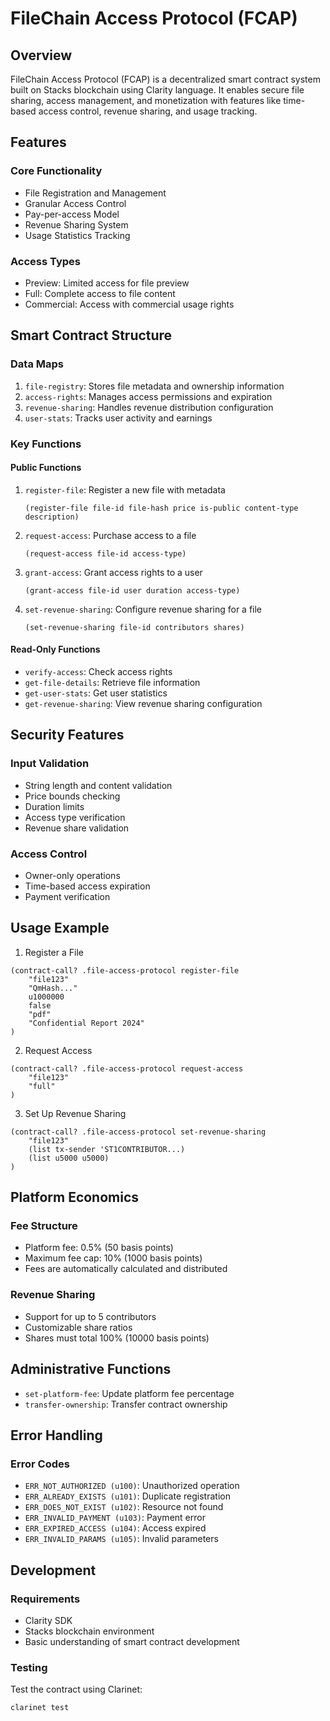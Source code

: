 # FileChain Access Protocol (FCAP)

## Overview
FileChain Access Protocol (FCAP) is a decentralized smart contract system built on Stacks blockchain using Clarity language. It enables secure file sharing, access management, and monetization with features like time-based access control, revenue sharing, and usage tracking.

## Features

### Core Functionality
- File Registration and Management
- Granular Access Control
- Pay-per-access Model
- Revenue Sharing System
- Usage Statistics Tracking

### Access Types
- Preview: Limited access for file preview
- Full: Complete access to file content
- Commercial: Access with commercial usage rights

## Smart Contract Structure

### Data Maps
1. `file-registry`: Stores file metadata and ownership information
2. `access-rights`: Manages access permissions and expiration
3. `revenue-sharing`: Handles revenue distribution configuration
4. `user-stats`: Tracks user activity and earnings

### Key Functions

#### Public Functions
1. `register-file`: Register a new file with metadata
   ```clarity
   (register-file file-id file-hash price is-public content-type description)
   ```

2. `request-access`: Purchase access to a file
   ```clarity
   (request-access file-id access-type)
   ```

3. `grant-access`: Grant access rights to a user
   ```clarity
   (grant-access file-id user duration access-type)
   ```

4. `set-revenue-sharing`: Configure revenue sharing for a file
   ```clarity
   (set-revenue-sharing file-id contributors shares)
   ```

#### Read-Only Functions
- `verify-access`: Check access rights
- `get-file-details`: Retrieve file information
- `get-user-stats`: Get user statistics
- `get-revenue-sharing`: View revenue sharing configuration

## Security Features

### Input Validation
- String length and content validation
- Price bounds checking
- Duration limits
- Access type verification
- Revenue share validation

### Access Control
- Owner-only operations
- Time-based access expiration
- Payment verification

## Usage Example

1. Register a File
```clarity
(contract-call? .file-access-protocol register-file
    "file123"
    "QmHash..."
    u1000000
    false
    "pdf"
    "Confidential Report 2024"
)
```

2. Request Access
```clarity
(contract-call? .file-access-protocol request-access
    "file123"
    "full"
)
```

3. Set Up Revenue Sharing
```clarity
(contract-call? .file-access-protocol set-revenue-sharing
    "file123"
    (list tx-sender 'ST1CONTRIBUTOR...)
    (list u5000 u5000)
)
```

## Platform Economics

### Fee Structure
- Platform fee: 0.5% (50 basis points)
- Maximum fee cap: 10% (1000 basis points)
- Fees are automatically calculated and distributed

### Revenue Sharing
- Support for up to 5 contributors
- Customizable share ratios
- Shares must total 100% (10000 basis points)

## Administrative Functions

- `set-platform-fee`: Update platform fee percentage
- `transfer-ownership`: Transfer contract ownership

## Error Handling

### Error Codes
- `ERR_NOT_AUTHORIZED (u100)`: Unauthorized operation
- `ERR_ALREADY_EXISTS (u101)`: Duplicate registration
- `ERR_DOES_NOT_EXIST (u102)`: Resource not found
- `ERR_INVALID_PAYMENT (u103)`: Payment error
- `ERR_EXPIRED_ACCESS (u104)`: Access expired
- `ERR_INVALID_PARAMS (u105)`: Invalid parameters

## Development

### Requirements
- Clarity SDK
- Stacks blockchain environment
- Basic understanding of smart contract development

### Testing
Test the contract using Clarinet:
```bash
clarinet test
```